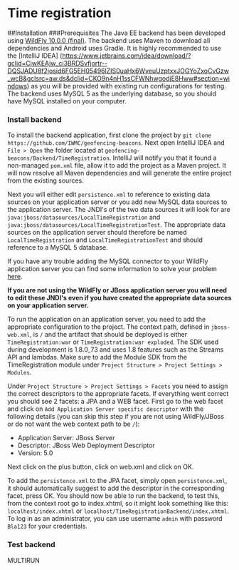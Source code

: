 # Time registration
##Installation
###Prerequisites
The Java EE backend has been developed using [WildFly 10.0.0 (final)](http://wildfly.org/downloads/). The backend uses Maven to download all dependencies and Android uses Gradle. It is highly recommended to use the [IntelliJ IDEA]
(https://www.jetbrains.com/idea/download/?gclid=CjwKEAjw_ci3BRDSvfjortr--DQSJADU8f2josid6FG5EH05496lZIS0uaHx6WveuUzptxxJOGYoZxoCvGzw_wcB&gclsrc=aw.ds&dclid=CKO9n4nH1ssCFWNhwgodjE8Hww#section=windows) as you will be provided with existing run configurations for testing. The backend uses MySQL 5 as the underlying database, so you should have MySQL installed on your computer.

### Install backend
To install the backend application, first clone the project by `git clone https://github.com/IWMC/geofencing-beacons`.
Next open IntelliJ IDEA and `File > Open` the folder located at `geofencing-beacons/Backend/TimeRegistration`. IntelliJ will notify you that it found a non-managed `pom.xml` file, allow it to add the project as a Maven project. It will now resolve all Maven dependencies and will generate the entire project from the existing sources.

Next you will either edit `persistence.xml` to reference to existing data sources on your application server or you add new MySQL data sources to the application server. The JNDI's of the two data sources it will look for are `java:jboss/datasources/LocalTimeRegistration` and `java:jboss/datasources/LocalTimeRegistrationTest`. The appropriate data sources on the application server should therefore be named `LocalTimeRegistration` and `LocalTimeRegistrationTest` and should reference to a MySQL 5 database.

If you have any trouble adding the MySQL connector to your WildFly application server you can find some information to solve your problem
[here](http://wildfly.org/news/2014/02/06/GlassFish-to-WildFly-migration/).

**If you are not using the WildFly or JBoss application server you will need to edit these JNDI's even if you have created the appropriate data sources on your application server.**

To run the application on an application server, you need to add the appropriate configuration to the project. The context path, defined in `jboss-web.xml`, is `/` and the artifact that should be deployed is either `TimeRegistration:war` or `TimeRegistration:war exploded`.
The SDK used during development is 1.8.0_73 and uses 1.8 features such as the Streams API and lambdas. Make sure to add the Module SDK from the TimeRegistration module under `Project Structure > Project Settings > Modules`.

Under `Project Structure > Project Settings > Facets` you need to assign the correct descriptors to the appropriate facets. If everything went correct you should see 2 facets: a JPA and a WEB facet.
First go to the web facet and click on `Add Application Server specific descriptor` with the following details (you can skip this step if you are not using WildFly/JBoss or do not want the web context path to be `/`):
- Application Server: JBoss Server
- Descriptor: JBoss Web Deployment Descriptor
- Version: 5.0

Next click on the plus button, click on web.xml and click on OK.

To add the `persistence.xml` to the JPA facet, simply open `persistence.xml`, it should automatically suggest to add the descriptor in the corresponding facet, press OK. You should now be able to run the backend, to test this, from the context root go to index.xhtml, so it might look something like this: `localhost/index.xhtml` or `localhost/TimeRegistrationBackend/index.xhtml`. To log in as an administrator, you can use username `admin` with password `Bla123` for your credentials.


### Test backend
MULTIRUN

